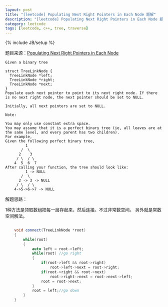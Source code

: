 ```yaml
---
layout: post
title: "[leetcode] Populating Next Right Pointers in Each Node 题解"
description: "[leetcode] Populating Next Right Pointers in Each Node 题解"
category: leetcode 
tags: [leetcode, c++, tree, traverse]
---
```

{% include JB/setup %}


题目来源：[Populating Next Right Pointers in Each Node](https://oj.leetcode.com/problems/populating-next-right-pointers-in-each-node/)

>

	Given a binary tree

    struct TreeLinkNode {
      TreeLinkNode *left;
      TreeLinkNode *right;
      TreeLinkNode *next;
    }
	Populate each next pointer to point to its next right node. If there is no next right node, the next pointer should be set to NULL.
	
	Initially, all next pointers are set to NULL.
	
	Note:
	
	You may only use constant extra space.
	You may assume that it is a perfect binary tree (ie, all leaves are at the same level, and every parent has two children).
	For example,
	Given the following perfect binary tree,
	         1
	       /  \
	      2    3
	     / \  / \
	    4  5  6  7
	After calling your function, the tree should look like:
	         1 -> NULL
	       /  \
	      2 -> 3 -> NULL
	     / \  / \
	    4->5->6->7 -> NULL
解题思路：

1种方法是领取数组把每一层存起来，然后连接。不过非常数空间。
另外就是常数空间解法。

```cpp
	
	void connect(TreeLinkNode *root) 
    {
        while(root)
        {
            auto left = root->left;
            while(root) //go right
            {
                if(root->left && root->right)
                    root->left->next = root->right;
                if(root->right && root->next)
                    root->right->next = root->next->left;
                root = root->next;
            }
            root = left;//go down
        }
    }
```


 
